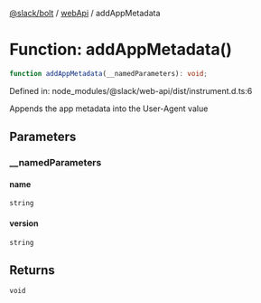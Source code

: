 [@slack/bolt](../../../../index.md) / [webApi](../index.md) / addAppMetadata

# Function: addAppMetadata()

```ts
function addAppMetadata(__namedParameters): void;
```

Defined in: node\_modules/@slack/web-api/dist/instrument.d.ts:6

Appends the app metadata into the User-Agent value

## Parameters

### \_\_namedParameters

#### name

`string`

#### version

`string`

## Returns

`void`
